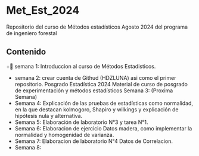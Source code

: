 # Met_Est_2024
Repositorio del curso de Métodos estadísticos Agosto 2024 del programa de ingeniero forestal

## Contenido

+:paperclip: semana 1: Introduccion al curso de Métodos Estadisticos.
+ semana 2: crear cuenta de Githud (HDZLUNA) asi como el primer repositorio.
Posgrado Estadística 2024
Material de curso de posgrado de experimentación y métodos estadísticos
Semana 3: (Proxima Semana)
+ Semana 4: Explicación de las pruebas de estadísticas como normalidad, en la que destacan kolmogoro, Shapiro y wilkings y explicación de hipótesis nula y alternativa.
+ Semana 5: Elaboración de laboratorio N°3 y tarea N°1.
+ Semana 6: Elaboracion de ejercicio Datos madera, como implementar la normalidad y homogenidad de varianza.
+ Semana 7: Elaboracion de laboratorio N°4 Datos de Correlacion.
+ Semana 8: 


